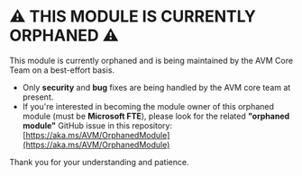 # ⚠️ THIS MODULE IS CURRENTLY ORPHANED ⚠️

This module is currently orphaned and is being maintained by the AVM Core Team on a best-effort basis.

- Only **security** and **bug** fixes are being handled by the AVM core team at present.
- If you're interested in becoming the module owner of this orphaned module (must be **Microsoft FTE**), please look for the related **"orphaned module"** GitHub issue in this repository: [https://aka.ms/AVM/OrphanedModule](https://aka.ms/AVM/OrphanedModule)

Thank you for your understanding and patience.
